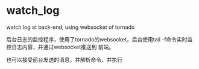 # watch_log
watch log at back-end, using websocket of tornado

后台日志的监控程序，使用了tornado的websocket，后台使用tail -f命令实时监控日志内容，并通过websocket推送到
前端。

也可以接受前台发送的消息，并解析命令，并执行
